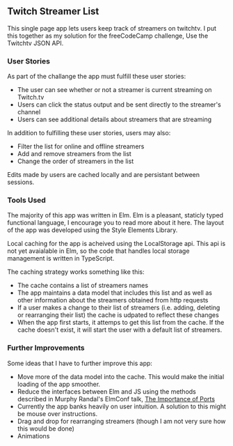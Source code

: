 Twitch Streamer List
-

This single page app lets users keep track of streamers on twitchtv. I put this together as my solution for the freeCodeCamp challenge, Use the Twitchtv JSON API.

### User Stories

As part of the challange the app must fulfill these user stories:
  - The user can see whether or not a streamer is current streaming on Twitch.tv
  - Users can click the status output and be sent directly to the streamer's channel
  - Users can see additional details about streamers that are streaming

In addition to fulfilling these user stories, users may also:
  - Filter the list for online and offline streamers
  - Add and remove streamers from the list
  - Change the order of streamers in the list

Edits made by users are cached locally and are persistant between sessions.

### Tools Used

The majority of this app was written in Elm. Elm is a pleasant, staticly typed functional language, I encourage you to read more about it here. The layout of the app was developed using the Style Elements Library.

Local caching for the app is acheived using the LocalStorage api. This api is not yet avaialable in Elm, so the code that handles local storage management is written in TypeScript.

The caching strategy works something like this:
  - The cache contains a list of streamers names
  - The app maintains a data model that includes this list and as well as other information about the streamers obtained from http requests
  - If a user makes a change to their list of streamers (i.e. adding, deleting or rearranging their list) the cache is udpated to reflect these changes
  - When the app first starts, it attemps to get this list from the cache. If the cache doesn't exist, it will start the user with a default list of streamers.

### Further Improvements

Some ideas that I have to further improve this app:
  - Move more of the data model into the cache. This would make the initial loading of the app smoother.
  - Reduce the interfaces between Elm and JS using the methods described in Murphy Randal's ElmConf talk, [The Importance of Ports](https://www.youtube.com/watch?v=P3pL85n9_5s)
  - Currently the app banks heavily on user intuition. A solution to this might be mouse over instructions.
  - Drag and drop for rearranging streamers (though I am not very sure how this would be done)
  - Animations
